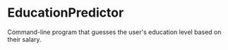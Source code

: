 # EducationPredictor
Command-line program that guesses the user's education level based on their salary.
